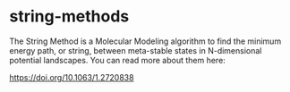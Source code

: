 # string-methods

The String Method is a Molecular Modeling algorithm to find the minimum energy path, or string, between meta-stable states in N-dimensional potential landscapes. You can read more about them here:

https://doi.org/10.1063/1.2720838
